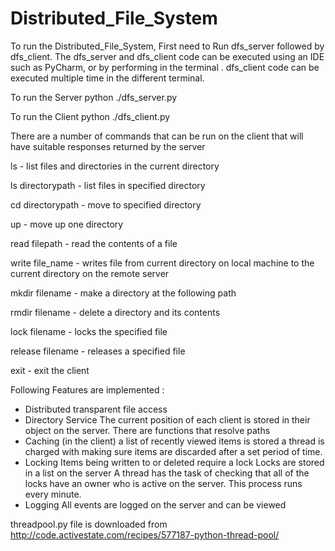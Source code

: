 ﻿# Distributed_File_System

To run the Distributed_File_System, First need to Run dfs_server followed by dfs_client. The dfs_server and dfs_client code can be executed using an IDE such as PyCharm, or by performing in the terminal . dfs_client code can be executed multiple time in the different terminal.

To run the Server
python ./dfs_server.py

To run the Client
python ./dfs_client.py

There are a number of commands that can be run on the client that will have suitable responses returned by the server

ls - list files and directories in the current directory

ls directorypath 	- list files in specified directory

cd directorypath	 - move to specified directory

up			 - move up one directory

read filepath 		- read the contents of a file

write file_name 	- writes file from current directory on local machine to the current directory on the remote server

mkdir filename       	 - make a directory at the following path

rmdir filename 		- delete a directory and its contents

lock filename		 - locks the specified file

release filename 	- releases a specified file

exit 			- exit the client

Following Features are implemented :

+ Distributed transparent file access
+ Directory Service
		The current position of each client is stored in their object on the server. There are 			functions that resolve paths
+ Caching (in the client)
		a list of recently viewed items is stored
		a thread is charged with making sure items are discarded after a set  period of time.
+ Locking
		Items being written to or deleted require a lock
		Locks are stored in a list on the server
		A thread has the task of checking that all of the locks have an 	owner who is active on the 		server. This process runs every minute.
+ Logging
		All events are logged on the server and can be viewed


threadpool.py file is downloaded from 
 http://code.activestate.com/recipes/577187-python-thread-pool/
